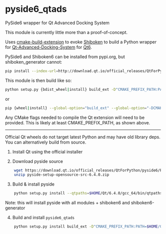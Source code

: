 # pyside6_qtads
PySide6 wrapper for Qt Advanced Docking System

This module is currently little more than a proof-of-concept.

Uses [cmake-build-extension](https://github.com/diegoferigo/cmake-build-extension) to evoke [Shiboken](https://doc.qt.io/qtforpython/shiboken6/) to build a Python wrapper for [Qt-Advanced-Docking-System](https://github.com/githubuser0xFFFF/Qt-Advanced-Docking-System) for [Qt6](https://www.qt.io/).

PySide6 and Shiboken6 can be installed from pypi.org, but shiboken_generator cannot:

```sh
pip install --index-url=http://download.qt.io/official_releases/QtForPython/ --trusted-host download.qt.io shiboken6 pyside6 shiboken6_generator
```

This module is then build like so:

```sh
python setup.py {bdist_wheel|install} build_ext -D"CMAKE_PREFIX_PATH:PATH=/path/to/Qt/6.x.x/..."
```

or

```sh
pip {wheel|install} --global-option="build_ext" --global-option="-DCMAKE_PREFIX_PATH:PATH=/path/to/Qt/6.x.x/..." .
```

Any CMake flags needed to compile the Qt extension will need to be provided. This is likely at least CMAKE_PREFIX_PATH, as shown above.

---

Official Qt wheels do not target latest Python and may have old library deps. You can alternatively build from source.

1. Install Qt using the official installer

2. Download pyside source

```bash
	wget https://download.qt.io/official_releases/QtForPython/pyside6/PySide6-6.4.0-src/pyside-setup-opensource-src-6.4.0.zip
	unzip pyside-setup-opensource-src-6.4.0.zip
```

3. Build & install pyside

```bash
	python setup.py install --qtpaths=$HOME/Qt/6.4.0/gcc_64/bin/qtpaths --ignore-git --build-tests --parallel=12 --verbose-build
```

Note: this will install pyside with all modules + shiboken6 and shiboken6-generator

4. Build and install `pyside6_qtads`

```bash
	python setup.py install build_ext -D"CMAKE_PREFIX_PATH:PATH=$HOME/Qt/6.4.0/gcc_64/lib/cmake"
```

